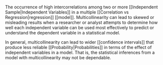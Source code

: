 The occurrence of high intercorrelations among two or more [[Independent Sample|Independent Variables]] in a multiple [[Correlation vs Regression|regression]] [[model]]. Multicollinearity can lead to skewed or misleading results when a researcher or analyst attempts to determine how well each independent variable can be used most effectively to predict or understand the dependent variable in a statistical model.

In general, multicollinearity can lead to wider [[confidence intervals]] that produce less reliable [[Probability|Probabilities]] in terms of the effect of independent variables in a model. That is, the statistical inferences from a model with multicollinearity may not be dependable.